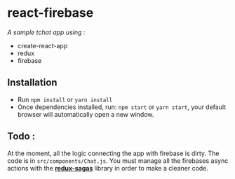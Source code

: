 # react-firebase
*A sample tchat app using :*

* create-react-app 
* redux
* firebase

## Installation
* Run `npm install` or `yarn install`
* Once dependencies installed, run: `npm start` or `yarn start`, your default browser will automatically open a new window.


## Todo :
At the moment, all the logic connecting the app with firebase is dirty. The code is in `src/components/Chat.js`.
You must manage all the firebases async actions with the [**redux-sagas**](https://github.com/redux-saga/redux-saga) library in order to make a cleaner code. 
